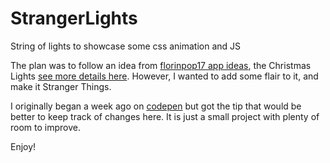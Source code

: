 # StrangerLights
 String of lights to showcase some css animation and JS

The plan was to follow an idea from [florinpop17 app ideas](https://github.com/florinpop17/app-ideas), the Christmas Lights [see more details here](https://github.com/florinpop17/app-ideas/blob/master/Projects/1-Beginner/Christmas-Lights-App.md). However, I wanted to add some flair to it, and make it Stranger Things.

I originally began a week ago on [codepen](https://codepen.io/heidimichel_/pen/rNdpXrM) but got the tip that would be better to keep track of changes here. It is just a small project with plenty of room to improve.

Enjoy!
